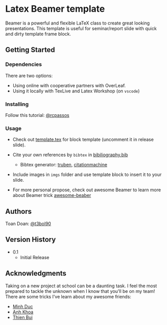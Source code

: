# Latex Beamer template

Beamer is a powerful and flexible LaTeX class to create great looking presentations. This template is useful for seminar/report slide with quick and dirty template frame block.


## Getting Started

### Dependencies
There are two options:

-   Using online with cooperative partners with OverLeaf.
-   Using it locally with TexLive and Latex Workshop (on `vscode`)

### Installing

Follow this tutorial: [@rcpassos](https://medium.com/@rcpassos/writing-latex-documents-in-visual-studio-code-with-latex-workshop-d9af6a6b2815)

### Usage
* Check out [template.tex](./template.tex) for block template (uncomment it in release slide).
* Cite your own references by `bibtex` in [bibiliography.bib](./bibliography.bib)
  * Bibtex generator: [truben](https://truben.no/latex/bibtex/#), [citationmachine](https://www.citationmachine.net/bibtex/cite-a-website)
 
* Include images in `imgs` folder and use template block to insert it to your slide.
* For more personal propose, check out awesome Beamer to learn more about Beamer trick [awesome-beaber](https://github.com/xinychen/awesome-beamer)




## Authors

Toan Doan: [@t3bol90](https://github.com/t3bol90)

## Version History

* 0.1
    * Initial Release


## Acknowledgments
Taking on a new project at school can be a daunting task. I feel the most prepared to tackle the unknown when I know that you'll be on my team! There are some tricks I've learn about my awesome friends:

* [Minh Duc](https://github.com/kvmduc)
* [Anh Khoa](https://github.com/MachineGun3008)
* [Thien Bui](https://github.com/84436/)
